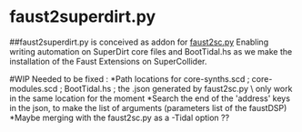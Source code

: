 # faust2superdirt.py
##faust2superdirt.py is conceived as addon for [faust2sc.py](https://github.com/madskjeldgaard/faust2sc.py)
Enabling writing automation on SuperDirt core files and BootTidal.hs as we make the installation of the Faust Extensions on SuperCollider.



#WIP
Needed to be fixed : 
*Path locations for core-synths.scd ; core-modules.scd ; BootTidal.hs ; the .json generated by faust2sc.py \ only work in the same location for the moment
*Search the end of the 'address' keys in the json, to make the list of arguments (parameters list of the faustDSP)
*Maybe merging with the faust2sc.py as a -Tidal option ??
